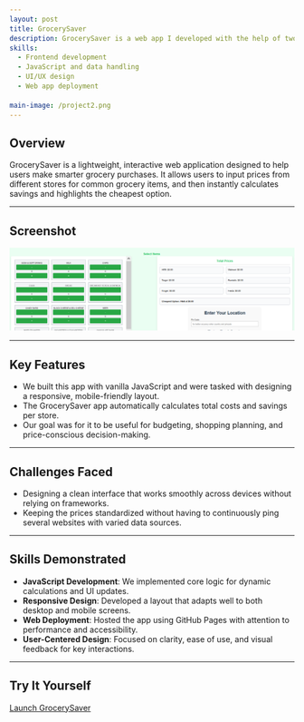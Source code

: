 ```yaml
---
layout: post
title: GrocerySaver
description: GrocerySaver is a web app I developed with the help of two other Software Engineering students to help users compare grocery prices across stores and make cost-effective shopping decisions. It calculates savings and visualizes price differences based on user input.
skills: 
  - Frontend development
  - JavaScript and data handling
  - UI/UX design
  - Web app deployment

main-image: /project2.png
---
```


## Overview

GrocerySaver is a lightweight, interactive web application designed to help users make smarter grocery purchases. It allows users to input prices from different stores for common grocery items, and then instantly calculates savings and highlights the cheapest option.

---

## Screenshot
![GrocerySaver Screenshot](/assets/images/project3.png)


---

## Key Features

- We built this app with vanilla JavaScript and were tasked with designing a responsive, mobile-friendly layout.
- The GrocerySaver app automatically calculates total costs and savings per store.
- Our goal was for it to be useful for budgeting, shopping planning, and price-conscious decision-making.

---

## Challenges Faced

- Designing a clean interface that works smoothly across devices without relying on frameworks.
- Keeping the prices standardized without having to continuously ping several websites with varied data sources.

---

## Skills Demonstrated

- **JavaScript Development**: We implemented core logic for dynamic calculations and UI updates.
- **Responsive Design**: Developed a layout that adapts well to both desktop and mobile screens.
- **Web Deployment**: Hosted the app using GitHub Pages with attention to performance and accessibility.
- **User-Centered Design**: Focused on clarity, ease of use, and visual feedback for key interactions.

---

## Try It Yourself

[Launch GrocerySaver](https://admanim9342.github.io/Grocery-Cost-Comparison-App/)
